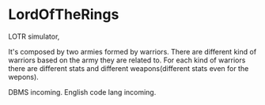 # LordOfTheRings

LOTR simulator,

It's composed by two armies formed by warriors.
There are different kind of warriors based on the army they are related to.
For each kind of warriors there are different stats and different weapons(different stats even for the wepons).

DBMS incoming.
English code lang incoming.


